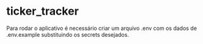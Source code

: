 # ticker_tracker

Para rodar o aplicativo é necessário criar um arquivo .env com os dados de .env.example substituindo os secrets desejados.
